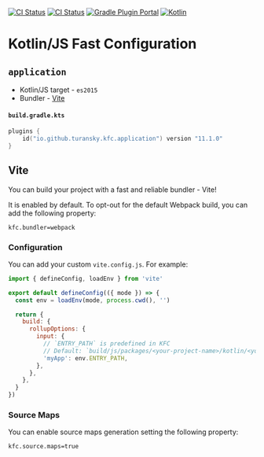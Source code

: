 [![CI Status](https://github.com/turansky/kfc-plugins/workflows/CI/badge.svg)](https://github.com/turansky/kfc-plugins/actions)
[![CI Status](https://github.com/turansky/kfc-plugins/workflows/gradle%20plugin/badge.svg)](https://github.com/turansky/kfc-plugins/actions)
[![Gradle Plugin Portal](https://img.shields.io/gradle-plugin-portal/v/io.github.turansky.kfc.library?logo=gradle)](https://plugins.gradle.org/plugin/io.github.turansky.kfc.library)
[![Kotlin](https://img.shields.io/badge/kotlin-2.0.20-blue.svg?logo=kotlin)](http://kotlinlang.org)

# Kotlin/JS Fast Configuration

## `application`

* Kotlin/JS target - `es2015`
* Bundler - [Vite](https://vitejs.dev/)

#### `build.gradle.kts`

```kotlin
plugins {
    id("io.github.turansky.kfc.application") version "11.1.0"
}
```

## Vite

You can build your project with a fast and reliable bundler - Vite!

It is enabled by default. To opt-out for the default Webpack build, you can add the following property:

```properties
kfc.bundler=webpack
```

### Configuration

You can add your custom `vite.config.js`. For example:

```javascript
import { defineConfig, loadEnv } from 'vite'

export default defineConfig(({ mode }) => {
  const env = loadEnv(mode, process.cwd(), '')

  return {
    build: {
      rollupOptions: {
        input: {
          // `ENTRY_PATH` is predefined in KFC
          // Default: `build/js/packages/<your-project-name>/kotlin/<your-executable>`
          'myApp': env.ENTRY_PATH,
        },
      },
    },
  }
})
```

### Source Maps

You can enable source maps generation setting the following property:

```properties
kfc.source.maps=true
```
